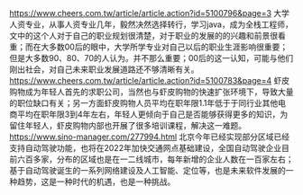 https://www.cheers.com.tw/article/article.action?id=5100796&page=3 大学人资专业，从事人资专业几年，毅然决然选择转行，学习java，成为全栈工程师，文中的这个人对于自己的职业规划很清楚，对于职业的发展的的兴趣和前景很看重；而在大多数00后的眼中，大学所学专业对自己以后的职业生涯影响很重要；但是大多数90、80、70的人认为。并不那么重要；00后的这一认知，可能与他们刚出社会，对自己未来职业发展道路还不够清晰有关。  
https://www.cheers.com.tw/article/article.action?id=5100783&page=4 虾皮购物成为年轻人首先的求职公司，当然也与虾皮购物的快速扩张环境下，导致大量的职位缺口有关；另一方面虾皮购物人员平均在职年限1.1年低于于同行业其他电商平均在职年限3到4年左右，年轻人更倾向于自己是否能够获得更多的知识，为留住年轻人，虾皮购物内部也开展了很多培训课程，解决这一难题。  
https://www.sino-manager.com/277994.html 北京今年已经实现部分区域已经支持自动驾驶功能，也将在2022年加快交通网点基础建设，全国自动驾驶企业目前六百多家，分布的区域也是在一二线城市，每年新增的企业人数在一百家左右；基于自动驾驶诞生的一系列网络建设及人工智能、定位等，也是未来软件发展的一种趋势，这是一种时代的机遇，也是一种挑战。
